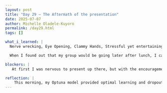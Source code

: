 ```yaml
---
layout: post
title: "Day 29 – The Aftermath of the presentation"
date: 2025-07-07
author: Michelle Oladele-Kuyoro
permalink: /day29.html
tags: []

what_i_learned: |
  Nerve wrecking, Eye Opening, Clammy Hands, Stressful yet entertaining. These aree but few words that I can use to describe the events of today. When I got to the business school this morning, it was quiet. The sort of quiet that happens when there's anticipation; the lack of knowing who would go first for the Mid-Summer presentation. Of course the schedule was released 10 minutes later, and you could feel the collective sighs and groans echoing around the business school atrium. Going first, going last, presenting after lunch when people are tired and have sort of lost interest. That was the morning of the Mid-Summer Symposium for CEAMLS SAIRI 2025. How exciting.

  When I found out that my group would be going later after lunch, I calmed down a little, but at the same time I wanted to get the presentation over with. But this was a chance for us to refine our presentation as well as smooth things over to prevent any confusion when we would be presenting. As the time drew near for our presentation, I believe that's when the anxiety set in. My hands were clammy, my legs shook, but when i got up there, I was more confident with myself.

blockers: |
   At first I was nervous to present up there, but with the encouragement from my fellow cohort, it was less nervewrecking. 

reflection: |
    This morning, my Optuna model provided optimal learning and dropout rates, leading to impressive results with the Adam optimizer. I was excited to share these findings with my team, but the stress of editing our demo video quickly set in as we rushed to meet the deadline. Although we managed to submit it on time, our practice felt hurried, which made me a bit anxious. Despite this, I believe we are mostly prepared for tomorrow's presentation and can finalize any remaining details later.
---
```

